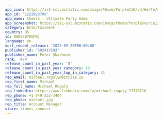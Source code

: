 ```yaml
---
app_icon: https://is1-ssl.mzstatic.com/image/thumb/Purple116/v4/6e/fb/ce/6efbce45-5967-e83b-7f3e-9ba6986d1ffa/AppIcon-0-1x_U007emarketing-0-7-0-P3-85-220.png/1024x1024bb.png
app_id: '1222923708'
app_name: Cheers - Ultimate Party Game
app_screenshot: https://is1-ssl.mzstatic.com/image/thumb/PurpleSource126/v4/e5/34/a7/e534a70b-88b3-b379-e7e0-a852e32342bf/a6c38c56-b836-4336-b380-ee414c2e83f7_1new-CS.png/1242x2688bb.png
category: Entertainment
country: US
id: K6D3S07KOhWj
language: en
most_recent_release: '2023-09-20T00:00:00'
publisher_id: '592417102'
publisher_name: Peter Skarheim
rank: '474'
release_count_in_past_year: '5'
release_count_in_past_year_category: 10
release_count_in_past_year_top_in_category: 31
rep_email: michael.roguly@bitrise.io
rep_first_name: Michael
rep_full_name: Michael Roguly
rep_linkedin: https://www.linkedin.com/in/michael-roguly-77376710
rep_phone: +1 949-233-3404
rep_photo: michael.jpg
rep_title: Account Manager
store: itunes_connect
---
```

